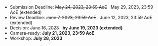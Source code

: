 - Submission Deadline: <s>May 24, 2023, 23:59 AoE</s> &nbsp; May 29, 2023, 23:59 AoE (extended)
- Review Deadline: <s>June 7, 2023, 23:59 AoE</s> &nbsp; June 12, 2023, 23:59 AoE (extended)
- Decision: <s>June 16, 2023</s> &nbsp; **by June 19, 2023 (extended)**
- Camera-ready: **July 21, 2023, 23:59 AoE**
- Workshop: **July 28, 2023**
